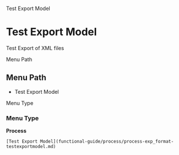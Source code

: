 
Test Export Model
# Test Export Model


Test Export of XML files

Menu Path
## Menu Path



- Test Export Model

Menu Type
### Menu Type

**Process**


```
[Test Export Model](functional-guide/process/process-exp_format-testexportmodel.md)
```